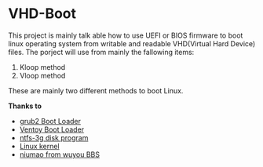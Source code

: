 # VHD-Boot
This project is mainly talk able how to use UEFI or BIOS firmware to boot linux operating system from writable and readable VHD(Virtual Hard Device) files. The porject will use from mainly the fallowing items:
1. Kloop method
2. Vloop method

These are mainly two different methods to boot Linux.

**Thanks to**
+ [grub2 Boot Loader](http://www.gnu.org/software/grub/index.html)
+ [Ventoy Boot Loader](https://www.ventoy.net/en/index.html)
+ [ntfs-3g disk program](https://www.tuxera.com/company/open-source/)
+ [Linux kernel](https://www.kernel.org/)
+ [niumao from wuyou BBS](http://bbs.wuyou.net/home.php?mod=space&uid=434443)
